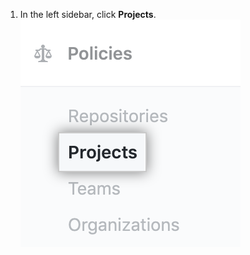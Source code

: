 1. In the left sidebar, click **Projects**.
  ![Projects tab in the enterprise account settings sidebar](/assets/images/help/business-accounts/settings-projects-tab.png)
